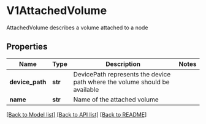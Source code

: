 # V1AttachedVolume

AttachedVolume describes a volume attached to a node
## Properties
Name | Type | Description | Notes
------------ | ------------- | ------------- | -------------
**device_path** | **str** | DevicePath represents the device path where the volume should be available | 
**name** | **str** | Name of the attached volume | 

[[Back to Model list]](../README.md#documentation-for-models) [[Back to API list]](../README.md#documentation-for-api-endpoints) [[Back to README]](../README.md)


